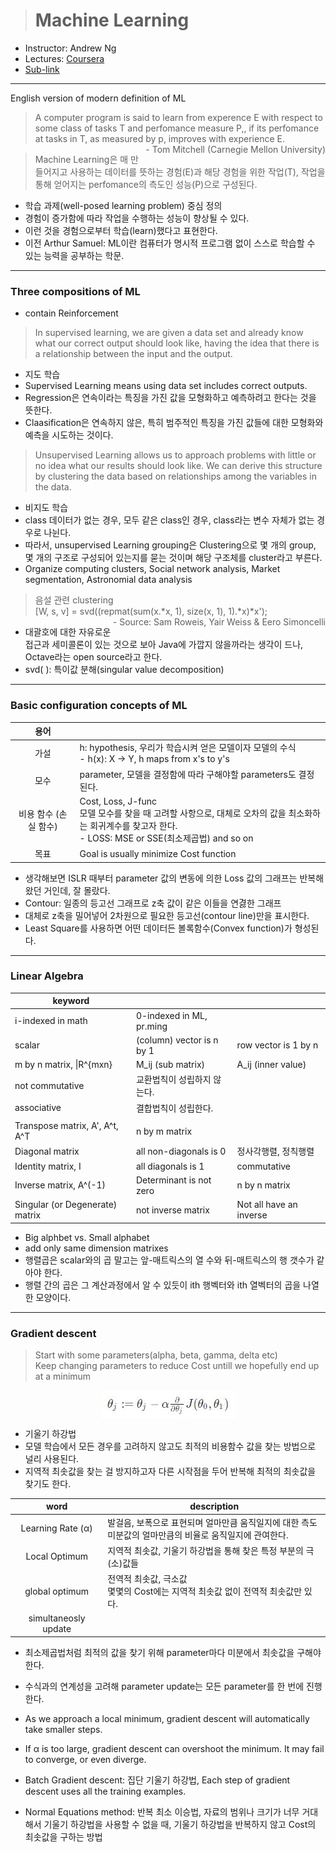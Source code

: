> # Machine Learning

- Instructor: Andrew Ng
- Lectures: [Coursera](https://www.coursera.org/learn/machine-learning?action=enroll)
- [Sub-link](https://www.coursera.org/lecture/machine-learning/model-representation-db3jS?utm_source=link&utm_medium=in_course_lecture&utm_content=page_share&utm_campaign=overlay_button)

---

English version of modern definition of ML

> A computer program is said to learn from experence E with respect to some class of tasks T and perfomance measure P,, if its perfomance at tasks in T, as measured by p, improves with experience E.<span style="float: right;">- Tom Mitchell (Carnegie Mellon University)</span>

> Machine Learning은 매 만들어지고 사용하는 데이터를 뜻하는 경험(E)과 해당 경험을 위한 작업(T), 작업을 통해 얻어지는 perfomance의 측도인 성능(P)으로 구성된다.

- 학습 과제(well-posed learning problem) 중심 정의
- 경험이 증가함에 따라 작업을 수행하는 성능이 향상될 수 있다.
- 이런 것을 경험으로부터 학습(learn)했다고 표현한다.
- 이전 Arthur Samuel: ML이란 컴퓨터가 명시적 프로그램 없이 스스로 학습할 수 있는 능력을 공부하는 학문.

---

### Three compositions of ML

- contain Reinforcement

> In supervised learning, we are given a data set and already know what our correct output should look like, having the idea that there is a relationship between the input and the output.

- 지도 학습
- Supervised Learning means using data set includes correct outputs.
- Regression은 연속이라는 특징을 가진 값을 모형화하고 예측하려고 한다는 것을 뜻한다.
- Claasification은 연속하지 않은, 특히 범주적인 특징을 가진 값들에 대한 모형화와 예측을 시도하는 것이다.

> Unsupervised Learning allows us to approach problems with little or no idea what our results should look like. We can derive this structure by clustering the data based on relationships among the variables in the data.

- 비지도 학습
- class 데이터가 없는 경우, 모두 같은 class인 경우, class라는 변수 자체가 없는 경우로 나뉜다.
- 따라서, unsupervised Learning grouping은 Clustering으로 몇 개의 group, 몇 개의 구조로 구성되어 있는지를 묻는 것이며 해당 구조체를 cluster라고 부른다.
- Organize computing clusters, Social network analysis, Market segmentation, Astronomial data analysis

> 음설 관련 clustering<br />[W, s, v] = svd((repmat(sum(x.*x, 1), size(x, 1), 1).*x)\*x');<span style="float: right;">- Source: Sam Roweis, Yair Weiss & Eero Simoncelli</span>

- 대괄호에 대한 자유로운 접근과 세미콜론이 있는 것으로 보아 Java에 가깝지 않을까라는 생각이 드나, Octave라는 open source라고 한다.
- svd( ): 특이값 분해(singular value decomposition)

---

### Basic configuration concepts of ML

|         용어          |                                                                                                                                                                  |
| :-------------------: | ---------------------------------------------------------------------------------------------------------------------------------------------------------------- |
|         가설          | h: hypothesis, 우리가 학습시켜 얻은 모델이자 모델의 수식<br />- h(x): X -> Y, h maps from x's to y's                                                             |
|         모수          | parameter, 모델을 결정함에 따라 구해야할 parameters도 결정된다.                                                                                                  |
| 비용 함수 (손실 함수) | Cost, Loss, J-func<br />모델 모수를 찾을 때 고려할 사항으로, 대체로 오차의 값을 최소화하는 회귀계수를 찾고자 한다.<br />- LOSS: MSE or SSE(최소제곱법) and so on |
|         목표          | Goal is usually minimize Cost function                                                                                                                           |

- 생각해보면 ISLR 때부터 parameter 값의 변동에 의한 Loss 값의 그래프는 반복해왔던 거인데, 잘 몰랐다.
- Contour: 일종의 등고선 그래프로 z축 값이 같은 이들을 연겷한 그래프
- 대체로 z축을 밀어넣어 2차원으로 필요한 등고선(contour line)만을 표시한다.
- Least Square를 사용하면 어떤 데이터든 볼록함수(Convex function)가 형성된다.

---

### Linear Algebra

| keyword                         |                             |                         |
| ------------------------------- | --------------------------- | ----------------------- |
| i-indexed in math               | 0-indexed in ML, pr.ming    |
| scalar                          | (column) vector is n by 1   | row vector is 1 by n    |
| m by n matrix, \|R^{mxn}        | M_ij (sub matrix)           | A_ij (inner value)      |
| not commutative                 | 교환법칙이 성립하지 않는다. |
| associative                     | 결합법칙이 성립한다.        |
|                                 |                             |                         |
| Transpose matrix, A', A^t, A^T  | n by m matrix               |
| Diagonal matrix                 | all non-diagonals is 0      | 정사각행렬, 정칙행렬    |
| Identity matrix, I              | all diagonals is 1          | commutative             |
| Inverse matrix, A^(-1)          | Determinant is not zero     | n by n matrix           |
| Singular (or Degenerate) matrix | not inverse matrix          | Not all have an inverse |

- Big alphbet vs. Small alphabet
- add only same dimension matrixes
- 행렬곱은 scalar와의 곱 말고는 앞-매트릭스의 열 수와 뒤-매트릭스의 행 갯수가 같아야 한다.
- 행렬 간의 곱은 그 계산과정에서 알 수 있듯이 ith 행벡터와 ith 열벡터의 곱을 나열한 모양이다.

---

### Gradient descent

> Start with some parameters(alpha, beta, gamma, delta etc)<br />
> Keep changing parameters to reduce Cost untill we hopefully end up at a minimum

<img src="images/gradient_descent.JPG" style="display: block; margin: auto;" />
<!-- > θj := θj − α \* ∂/(∂θj) \* J(θ0,θ1) -->

- 기울기 하강법
- 모델 학습에서 모든 경우를 고려하지 않고도 최적의 비용함수 값을 찾는 방법으로 널리 사용된다.
- 지역적 최솟값을 찾는 걸 방지하고자 다른 시작점을 두어 반복해 최적의 최솟값을 찾기도 한다.

|         word         | description                                                                                                  |
| :------------------: | ------------------------------------------------------------------------------------------------------------ |
|  Learning Rate (α)   | 발걸음, 보폭으로 표현되며 얼마만큼 움직일지에 대한 측도<br />미분값의 얼마만큼의 비율로 움직일지에 관여한다. |
|    Local Optimum     | 지역적 최솟값, 기울기 하강법을 통해 찾은 특정 부분의 극(소)값들                                              |
|    global optimum    | 전역적 최솟값, 극소값<br />몇몇의 Cost에는 지역적 최솟값 없이 전역적 최솟값만 있다.                          |
| simultaneosly update |

- 최소제곱법처럼 최적의 값을 찾기 위해 parameter마다 미분에서 최솟값을 구해야 한다.
- 수식과의 연계성을 고려해 parameter update는 모든 parameter를 한 번에 진행한다.
- As we approach a local minimum, gradient descent will automatically take smaller steps.
- If α is too large, gradient descent can overshoot the minimum. It may fail to converge, or even diverge.

- Batch Gradient descent: 집단 기울기 하강법, Each step of gradient descent uses all the training examples.
- Normal Equations method: 반복 최소 이승법, 자료의 범위나 크기가 너무 거대해서 기울기 하강법을 사용할 수 없을 때, 기울기 하강법을 반복하지 않고 Cost의 최솟값을 구하는 방법
